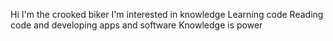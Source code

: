 Hi I'm the crooked biker 
I'm interested in knowledge
Learning code 
Reading code and developing apps and software 
Knowledge is power 
